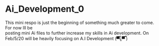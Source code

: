 
# Ai_Development_0

 This mini respo is just the beginning of something much greater to come. For now Ill be  
 posting mini Ai files to further increase my skills in Ai development. On Feb/5/20 will be heavily focusing on 
 A.I Development (▀̿Ĺ̯▀̿ ̿)
 
 

